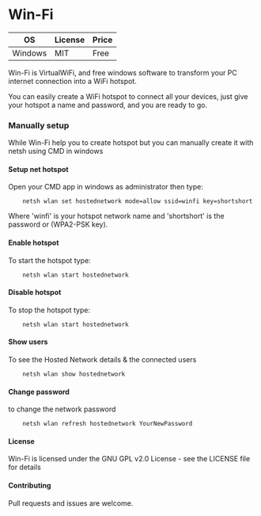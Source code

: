 # Win-Fi

OS | License | Price
--- | --- | ---
Windows | MIT | Free


Win-Fi is VirtualWiFi, and free windows software to transform your PC internet connection into a WiFi hotspot.

You can easily create a WiFi hotspot to connect all your devices, just give your hotspot a name and password, and you are ready to go. 


### Manually setup

While Win-Fi help you to create hotspot but you can manually create it with netsh using CMD in windows

#### Setup net hotspot

Open your CMD app in windows as administrator then type:

```
    netsh wlan set hostednetwork mode=allow ssid=winfi key=shortshort
```

Where 'winfi' is your hotspot network name and 'shortshort' is the password or (WPA2-PSK key).

#### Enable hotspot

To start the hotspot type:

```
    netsh wlan start hostednetwork
```

#### Disable hotspot

To stop the hotspot type:


```
    netsh wlan start hostednetwork
```

#### Show users

To see the Hosted Network details & the connected users


```
    netsh wlan show hostednetwork
```

#### Change password


to change the network password

```
    netsh wlan refresh hostednetwork YourNewPassword
```

#### License

Win-Fi is licensed under the GNU GPL v2.0 License - see the LICENSE file for details

#### Contributing

Pull requests and issues are welcome.
